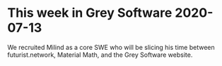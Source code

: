 # This week in Grey Software 2020-07-13

We recruited Milind as a core SWE who will be slicing his time between futurist.network, Material Math, and the Grey Software website. 



